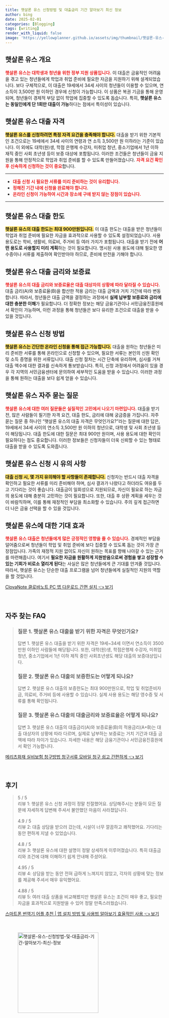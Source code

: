 ```yaml
---
title: 햇살론 유스 신청방법 및 대출금리 기간 알아보기 최신 정보
author: bing
date: 2025-02-01
categories: [Blogging]
tags: [writing]
render_with_liquid: false
image: 'https://yellowplanner.github.io/assets/img/thumbnail/햇살론-유스-신청방법-및-대출금리-기간-알아보기-최신-정보.webp'
---
```



<h2 id='햇살론유스개요'>햇살론 유스 개요</h2>

<p><b><span style="color: #ee2323;">햇살론 유스는 대학생과 청년을 위한 정부 지원 상품입니다.</span></b> 이 대출은 금융적인 어려움을 겪고 있는 청년들에게 학업과 취업 준비에 필요한 자금을 지원하기 위해 설계되었습니다. 보다 구체적으로, 이 대출은 19세에서 34세 사이의 청년들이 이용할 수 있으며, 연 소득이 3,500만 원 이하인 경우에 신청이 가능합니다. 이 상품은 복권 기금을 통해 운영되며, 청년들이 경제적 부담 없이 학업에 집중할 수 있도록 돕습니다. 특히, <b>햇살론 유스는 동일인에게 단 1회만 대출이 가능</b>하다는 점에서 특이성이 있습니다.</p>

<h2 id='햇살론유스대출자격'>햇살론 유스 대출 자격</h2>

<p><b><span style="background-color: #ffe066;">햇살론 유스를 신청하려면 특정 자격 요건을 충족해야 합니다.</span></b> 대출을 받기 위한 기본적인 조건으로는 19세에서 34세 사이의 연령과 연 소득 3,500만 원 이하라는 기준이 있습니다. 이 외에도 대학(원)생, 학점 은행제 수강자, 미취업 청년, 중소기업에서 1년 이하 재직 중인 사회 초년생 등이 보증 대상에 포함됩니다. 이러한 조건들은 청년들이 금융 지원을 통해 안정적으로 학업과 취업 준비를 할 수 있도록 만들어졌습니다. <b><span style="color: #ee2323;">자격 요건 확인 후 신속하게 신청하는 것이 중요</span></b>합니다.</p>

<hr />

<ul>
    <li><b><span style="color: #ee2323;">대출 신청 시 필요한 서류를 미리 준비하는 것이 유리합니다.</span></b></li>
    <li><b><span style="color: #ee2323;">정해진 기간 내에 신청을 완료해야 합니다.</span></b></li>
    <li><b><span style="color: #ee2323;">온라인 신청이 가능하여 시간과 장소에 구애 받지 않는 장점이 있습니다.</span></b></li>
</ul>

<hr />

<h2 id='햇살론유스대출한도'>햇살론 유스 대출 한도</h2>

<p><b><span style="background-color: #ffe066;">햇살론 유스의 대출 한도는 최대 900만원입니다.</span></b> 이 대출 한도는 대출을 받은 청년들이 학업과 취업 준비에 필요한 자금을 효과적으로 사용할 수 있도록 설정되었습니다. 사용 용도로는 학비, 생활비, 의료비, 주거비 등 여러 가지가 포함됩니다. 대출을 받기 전에 <b>어떤 용도로 사용할지 미리 계획</b>하는 것이 필요합니다. 명시된 사용 용도에 대해 필요한 영수증이나 서류를 제출하여 확인받아야 하므로, 준비에 만전을 기해야 합니다.</p>

<h2 id='햇살론유스금리와보증료'>햇살론 유스 대출 금리와 보증료</h2>

<p><b><span style="color: #ee2323;">햇살론 유스의 대출 금리와 보증료율은 대출 대상자의 상황에 따라 달라질 수 있습니다.</span></b> 대출 금리(A)와 보증료율(B)을 합산한 적용 금리는 대출 금액과 거치 기간에 따라 변동합니다. 따라서, 청년들은 대출 금액을 결정하는 과정에서 <b>실제 납부할 보증료와 금리에 대한 충분한 이해</b>가 필요합니다. 더 정확한 정보는 해당 금융기관이나 서민금융진흥원에서 확인이 가능하며, 이런 과정을 통해 청년들은 보다 유리한 조건으로 대출을 받을 수 있을 것입니다.</p>

<h2 id='햇살론유스신청방법'>햇살론 유스 신청 방법</h2>

<p><b><span style="background-color: #ffe066;">햇살론 유스는 간단한 온라인 신청을 통해 접근 가능합니다.</span></b> 대출을 원하는 청년들은 미리 준비한 서류를 통해 온라인으로 신청할 수 있으며, 필요한 서류는 본인의 신원 확인 및 소득 증명을 위한 서류입니다. 대출 신청 절차는 시간 단축에 유리하며, 심사를 거쳐 대출 액수에 대한 결과를 신속하게 통보받습니다. 특히, 신청 과정에서 어려움이 있을 경우 각 지역의 서민금융센터에 문의하여 세부적인 도움을 받을 수 있습니다. 이러한 과정을 통해 원하는 대출을 보다 쉽게 얻을 수 있습니다.</p>

<h2 id='햇살론유스자주묻는질문'>햇살론 유스 자주 묻는 질문</h2>

<p><b><span style="color: #ee2323;">햇살론 유스에 대한 여러 질문들은 실질적인 고민에서 나오기 마련입니다.</span></b> 대출을 받기 전, 많은 사람들이 필기한 자격 요건, 대출 한도, 금리에 대해 궁금증을 가집니다. 자주 묻는 질문 중 하나인 “햇살론 유스의 대출 자격은 무엇인가요?”라는 질문에 대한 답은, 19세에서 34세 사이의 연소득 3,500만 원 이하의 청년으로, 대학생 및 사회 초년생 등이 해당됩니다. 대출 한도에 대한 질문은 최대 900만 원이며, 사용 용도에 대한 확인이 필요하다는 점도 중요합니다. 이러한 정보들은 신청자들이 더욱 신뢰할 수 있는 형태로 대출을 받을 수 있도록 도와줍니다.</p>

<h2 id='햇살론유스신청시유의사항'>햇살론 유스 신청 시 유의 사항</h2>

<p><b><span style="background-color: #ffe066;">대출 신청 시, 몇 가지 유의해야 할 사항들이 존재합니다.</span></b> 신청자는 반드시 대출 자격을 확인하고 필요한 서류를 미리 준비해야 하며, 심사 결과가 나왔다고 하더라도 여유를 두고 기다리는 것이 좋습니다. 대출금이 일회성으로 지원되므로, 자신이 필요로 하는 자금의 용도에 대해 충분히 고민하는 것이 필요합니다. 또한, 대출 후 상환 계획을 세우는 것이 바람직하며, 이를 통해 재정적인 부담을 최소화할 수 있습니다. 주의 깊게 접근하면 더 나은 금융 선택을 할 수 있을 것입니다.</p>

<h2 id='햇살론유스에대한기대효과'>햇살론 유스에 대한 기대 효과</h2>

<p><b><span style="color: #ee2323;">햇살론 유스 대출은 청년들에게 많은 긍정적인 영향을 줄 수 있습니다.</span></b> 경제적인 부담을 덜어줌으로써 청년들이 학업 및 취업 준비에 보다 집중할 수 있도록 돕는 것이 가장 큰 장점입니다. 가족의 재정적 지원 없이도 자신이 원하는 목표를 향해 나아갈 수 있는 근거를 마련해줍니다. 여기서 <b>필요한 자금을 원활하게 지원받음으로써 경험을 쌓고 성장할 수 있는 기회가 비로소 열리게 된다</b>는 사실은 많은 청년들에게 큰 기대를 안겨줄 것입니다. 따라서, 햇살론 유스는 단순한 대출 프로그램을 넘어 청년들에게 실질적인 지원의 역할을 할 것입니다.</p>


<p><a class="click-button" title="ClovaNote 클로바노트 PC 앱 다운로드 간편 설치" href="https://yellowplanner.github.io/posts/ClovaNote-%ED%81%B4%EB%A1%9C%EB%B0%94%EB%85%B8%ED%8A%B8-PC-%EC%95%B1-%EB%8B%A4%EC%9A%B4%EB%A1%9C%EB%93%9C-%EA%B0%84%ED%8E%B8-%EC%84%A4%EC%B9%98/" rel="dofollow">ClovaNote 클로바노트 PC 앱 다운로드 간편 설치 👈 보기</a></p><br>
<h2 id='자주_찾는_FAQ'>자주 찾는 FAQ</h2>
<div itemscope="" itemtype="https://schema.org/FAQPage"> 
<blockquote> 
<div itemscope="" itemprop="mainEntity" itemtype="https://schema.org/Question"> 
<h3 itemprop="name">질문 1. 햇살론 유스 대출을 받기 위한 자격은 무엇인가요?</h3> 
<div itemscope="" itemprop="acceptedAnswer" itemtype="https://schema.org/Answer"> 
<span itemprop="text"> 
<p>답변 1. 햇살론 유스 대출을 받기 위한 자격은 19세~34세 이면서 연소득이 3500만원 이하인 사람들에 해당됩니다. 또한, 대학(원)생, 학점은행제 수강자, 미취업청년, 중소기업에서 1년 이하 제직 중인 사회초년생도 해당 대출의 보증대상입니다.</p> 
</span> 
</div> 
</div> 

<div itemscope="" itemprop="mainEntity" itemtype="https://schema.org/Question"> 
<h3 itemprop="name">질문 2. 햇살론 유스 대출의 보증한도는 어떻게 되나요?</h3> 
<div itemscope="" itemprop="acceptedAnswer" itemtype="https://schema.org/Answer"> 
<span itemprop="text"> 
<p>답변 2. 햇살론 유스 대출의 보증한도는 최대 900만원으로, 학업 및 취업준비자금, 의료비, 주거비 등에 사용할 수 있습니다. 실제 사용 용도는 해당 영수증 및 서류를 통해 확인됩니다.</p> 
</span> 
</div> 
</div> 

<div itemscope="" itemprop="mainEntity" itemtype="https://schema.org/Question"> 
<h3 itemprop="name">질문 3. 햇살론 유스 대출의 대출금리와 보증료율은 어떻게 되나요?</h3> 
<div itemscope="" itemprop="acceptedAnswer" itemtype="https://schema.org/Answer"> 
<span itemprop="text"> 
<p>답변 3. 햇살론 유스 대출의 대출금리(A)와 보증료율(B)의 적용금리(A+B)는 대출 대상자의 상황에 따라 다르며, 실제로 납부하는 보증료는 거치 기간과 대출 금액에 따라 차이가 있습니다. 자세한 내용은 해당 금융기관이나 서민금융진흥원에서 확인 가능합니다.</p> 
</span> 
</div> 
</div> 
</blockquote> 
</div>
<p><a class="click-button" title="메리츠화재 실비보험 청구방법 청구서류 모바일 청구 쉽고 간편하게" href="https://yellowplanner.github.io/posts/%EB%A9%94%EB%A6%AC%EC%B8%A0%ED%99%94%EC%9E%AC-%EC%8B%A4%EB%B9%84%EB%B3%B4%ED%97%98-%EC%B2%AD%EA%B5%AC%EB%B0%A9%EB%B2%95-%EC%B2%AD%EA%B5%AC%EC%84%9C%EB%A5%98-%EB%AA%A8%EB%B0%94%EC%9D%BC-%EC%B2%AD%EA%B5%AC-%EC%89%BD%EA%B3%A0-%EA%B0%84%ED%8E%B8%ED%95%98%EA%B2%8C/" rel="dofollow">메리츠화재 실비보험 청구방법 청구서류 모바일 청구 쉽고 간편하게 👈 보기</a></p><br>
<h2 id='후기'>후기</h2>
<div itemscope itemtype="https://schema.org/Product">
  <blockquote>
  <div itemprop="review" itemscope itemtype="https://schema.org/Review">
      <div itemprop="reviewRating" itemscope itemtype="https://schema.org/Rating"> <span itemprop="ratingValue">5</span> / <span itemprop="bestRating">5</span> </div>
      <span itemprop="reviewBody">리뷰 1: 햇살론 유스 신청 과정이 정말 친절했어요. 상담해주시는 분들이 모든 질문에 자세하게 답변해 주셔서 불안했던 마음이 사라졌답니다.</span>
  </div>
  <br>
  <div itemprop="review" itemscope itemtype="https://schema.org/Review">
      <div itemprop="reviewRating" itemscope itemtype="https://schema.org/Rating"> <span itemprop="ratingValue">4.9</span> / <span itemprop="bestRating">5</span> </div>
      <span itemprop="reviewBody">리뷰 2: 대출 상담을 받으러 갔는데, 시설이 너무 깔끔하고 쾌적했어요. 기다리는 동안 편하게 지낼 수 있었습니다.</span>
  </div>
  <br>
  <div itemprop="review" itemscope itemtype="https://schema.org/Review">
      <div itemprop="reviewRating" itemscope itemtype="https://schema.org/Rating"> <span itemprop="ratingValue">4.8</span> / <span itemprop="bestRating">5</span> </div>
      <span itemprop="reviewBody">리뷰 3: 햇살론 유스에 대한 설명이 정말 상세하게 이루어졌습니다. 특히 대출금리와 조건에 대해 이해하기 쉽게 안내해 주셨어요.</span>
  </div>
  <br>
  <div itemprop="review" itemscope itemtype="https://schema.org/Review">
      <div itemprop="reviewRating" itemscope itemtype="https://schema.org/Rating"> <span itemprop="ratingValue">4.95</span> / <span itemprop="bestRating">5</span> </div>
      <span itemprop="reviewBody">리뷰 4: 상담을 받는 동안 전혀 급하게 느껴지지 않았고, 각자의 상황에 맞는 정보를 제공해 주셔서 매우 유익했어요.</span>
  </div>
  <br>
  <div itemprop="review" itemscope itemtype="https://schema.org/Review">
      <div itemprop="reviewRating" itemscope itemtype="https://schema.org/Rating"> <span itemprop="ratingValue">4.88</span> / <span itemprop="bestRating">5</span> </div>
      <span itemprop="reviewBody">리뷰 5: 여러 대출 상품을 비교해봤지만 햇살론 유스는 조건이 매우 좋고, 필요한 자금을 효과적으로 지원받을 수 있어 정말 만족스러웠습니다.</span>
  </div>
  </blockquote>
</div>
<p><a class="click-button" title="스마트폰 번역기 어플 추천 | 앱 설치 방법 및 사용법 알아보기 효율적인 사용" href="https://yellowplanner.github.io/posts/%EC%8A%A4%EB%A7%88%ED%8A%B8%ED%8F%B0-%EB%B2%88%EC%97%AD%EA%B8%B0-%EC%96%B4%ED%94%8C-%EC%B6%94%EC%B2%9C-%EC%95%B1-%EC%84%A4%EC%B9%98-%EB%B0%A9%EB%B2%95-%EB%B0%8F-%EC%82%AC%EC%9A%A9%EB%B2%95-%EC%95%8C%EC%95%84%EB%B3%B4%EA%B8%B0-%ED%9A%A8%EC%9C%A8%EC%A0%81%EC%9D%B8-%EC%82%AC%EC%9A%A9/" rel="dofollow">스마트폰 번역기 어플 추천 | 앱 설치 방법 및 사용법 알아보기 효율적인 사용 👈 보기</a></p><br>
<figure class="image"><img src="https://yellowplanner.github.io/assets/img/thumbnail/햇살론-유스-신청방법-및-대출금리-기간-알아보기-최신-정보.webp" alt="햇살론-유스-신청방법-및-대출금리-기간-알아보기-최신-정보" width="256" height="256"></figure>